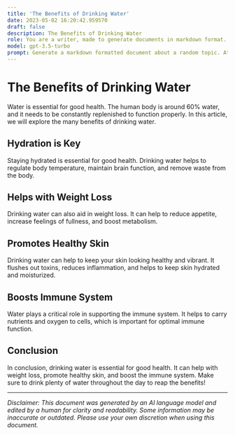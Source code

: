 ```yaml
---
title: 'The Benefits of Drinking Water'
date: 2023-05-02 16:20:42.959570
draft: false
description: The Benefits of Drinking Water
role: You are a writer, made to generate documents in markdown format. It is very important that all of the documents you generate are in valid markdown format.
model: gpt-3.5-turbo
prompt: Generate a markdown formatted document about a random topic. At the bottom, include a disclaimer explaining that the document was generated by you. The first line of the document should be the title. Make sure that the entire document is in proper markdown format, using a mix of various tags to make the document visually appealing.
---
```


# The Benefits of Drinking Water

Water is essential for good health. The human body is around 60% water, and it needs to be constantly replenished to function properly. In this article, we will explore the many benefits of drinking water.

## Hydration is Key

Staying hydrated is essential for good health. Drinking water helps to regulate body temperature, maintain brain function, and remove waste from the body. 

## Helps with Weight Loss

Drinking water can also aid in weight loss. It can help to reduce appetite, increase feelings of fullness, and boost metabolism. 

## Promotes Healthy Skin

Drinking water can help to keep your skin looking healthy and vibrant. It flushes out toxins, reduces inflammation, and helps to keep skin hydrated and moisturized.

## Boosts Immune System

Water plays a critical role in supporting the immune system. It helps to carry nutrients and oxygen to cells, which is important for optimal immune function.

## Conclusion

In conclusion, drinking water is essential for good health. It can help with weight loss, promote healthy skin, and boost the immune system. Make sure to drink plenty of water throughout the day to reap the benefits!

---

*Disclaimer: This document was generated by an AI language model and edited by a human for clarity and readability. Some information may be inaccurate or outdated. Please use your own discretion when using this document.*